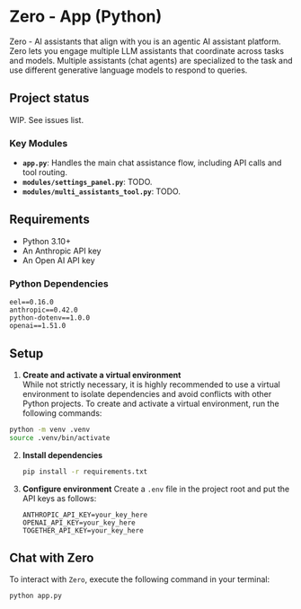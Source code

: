 # Zero - App (Python)

Zero - AI assistants that align with you is an agentic AI assistant platform. Zero lets you engage multiple LLM assistants that coordinate across tasks and models. Multiple assistants (chat agents) are specialized to the task and use different generative language models to respond to queries.

## Project status
WIP. See issues list.


### Key Modules
- **`app.py`**: Handles the main chat assistance flow, including API calls and tool routing.
- **`modules/settings_panel.py`**: TODO.
- **`modules/multi_assistants_tool.py`**: TODO.


## Requirements
- Python 3.10+
- An Anthropic API key
- An Open AI API key

### Python Dependencies
```
eel==0.16.0
anthropic==0.42.0
python-dotenv==1.0.0
openai==1.51.0
```

## Setup
1. **Create and activate a virtual environment**  
  While not strictly necessary, it is highly recommended to use a virtual environment to isolate dependencies and avoid conflicts with other Python projects. To create and activate a virtual environment, run the following commands:

  ```bash
  python -m venv .venv
  source .venv/bin/activate
  ```

2. **Install dependencies**
   ```bash
   pip install -r requirements.txt
   ```

3. **Configure environment**
   Create a `.env` file in the project root and put the API keys as follows:
   ```
   ANTHROPIC_API_KEY=your_key_here
   OPENAI_API_KEY=your_key_here
   TOGETHER_API_KEY=your_key_here
   ```


## Chat with Zero
To interact with `Zero`, execute the following command in your terminal:

```bash
python app.py
```

